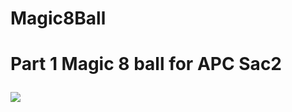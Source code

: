 # Magic8Ball
<H1>Part 1 Magic 8 ball for APC Sac2

![](https://media.tenor.com/TFhmPga4xEwAAAAd/magic8ball-yes.gif)
